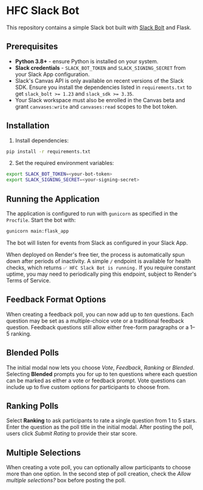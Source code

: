 # HFC Slack Bot

This repository contains a simple Slack bot built with [Slack Bolt](https://slack.dev/bolt-python) and Flask.

## Prerequisites

- **Python 3.8+** - ensure Python is installed on your system.
- **Slack credentials** - `SLACK_BOT_TOKEN` and `SLACK_SIGNING_SECRET` from your Slack App configuration.
- Slack's Canvas API is only available on recent versions of the Slack SDK. Ensure you install the dependencies listed in `requirements.txt` to get `slack_bolt >= 1.23` and `slack_sdk >= 3.35`.
- Your Slack workspace must also be enrolled in the Canvas beta and grant `canvases:write` and `canvases:read` scopes to the bot token.

## Installation

1. Install dependencies:

```bash
pip install -r requirements.txt
```

2. Set the required environment variables:

```bash
export SLACK_BOT_TOKEN=<your-bot-token>
export SLACK_SIGNING_SECRET=<your-signing-secret>
```

## Running the Application

The application is configured to run with `gunicorn` as specified in the `Procfile`.
Start the bot with:

```bash
gunicorn main:flask_app
```

The bot will listen for events from Slack as configured in your Slack App.

When deployed on Render's free tier, the process is automatically spun down
after periods of inactivity. A simple `/` endpoint is available for health
checks, which returns `✅ HFC Slack Bot is running.` If you require constant
uptime, you may need to periodically ping this endpoint, subject to Render's
Terms of Service.

## Feedback Format Options

When creating a feedback poll, you can now add up to *ten* questions. Each
question may be set as a multiple-choice vote or a traditional feedback
question. Feedback questions still allow either free-form paragraphs or a
1–5 ranking.

## Blended Polls

The initial modal now lets you choose *Vote*, *Feedback*, *Ranking* or *Blended*.
Selecting **Blended** prompts you for up to ten questions where each question
can be marked as either a vote or feedback prompt. Vote questions can include
up to five custom options for participants to choose from.

## Ranking Polls

Select **Ranking** to ask participants to rate a single question from 1 to 5
stars. Enter the question as the poll title in the initial modal. After posting
the poll, users click *Submit Rating* to provide their star score.

## Multiple Selections

When creating a vote poll, you can optionally allow participants to choose more
than one option. In the second step of poll creation, check the *Allow multiple
selections?* box before posting the poll.
